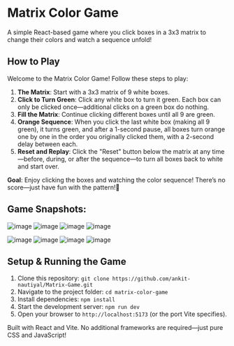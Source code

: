 # Matrix Color Game

A simple React-based game where you click boxes in a 3x3 matrix to change their colors and watch a sequence unfold!

## How to Play

Welcome to the Matrix Color Game! Follow these steps to play:

1. **The Matrix**: Start with a 3x3 matrix of 9 white boxes.
2. **Click to Turn Green**: Click any white box to turn it green. Each box can only be clicked once—additional clicks on a green box do nothing.
3. **Fill the Matrix**: Continue clicking different boxes until all 9 are green.
4. **Orange Sequence**: When you click the last white box (making all 9 green), it turns green, and after a 1-second pause, all boxes turn orange one by one in the order you originally clicked them, with a 2-second delay between each.
5. **Reset and Replay**: Click the "Reset" button below the matrix at any time—before, during, or after the sequence—to turn all boxes back to white and start over.

**Goal**: Enjoy clicking the boxes and watching the color sequence! There’s no score—just have fun with the pattern!🙂

## Game Snapshots:

![image](https://github.com/user-attachments/assets/f3579fe9-804e-42f7-a6fd-417f9aafd5ad)
![image](https://github.com/user-attachments/assets/65e18777-9638-4f6e-a730-24f7c91c2ab7)
![image](https://github.com/user-attachments/assets/588b806f-3f09-4c93-8544-f7c3ecbf1121)
![image](https://github.com/user-attachments/assets/d166f515-f9d2-44f6-aef1-d21027187e6b)



![image](https://github.com/user-attachments/assets/7ad2f003-c3aa-43a9-83e4-21dc670c922b)
![image](https://github.com/user-attachments/assets/68610984-951b-4a13-82c6-995985fe2dc5)
![image](https://github.com/user-attachments/assets/0b74a367-276a-477b-b5ae-fd90af87aa75)
![image](https://github.com/user-attachments/assets/a5cc4333-8247-42d1-a086-0663dca735d5)




## Setup & Running the Game

1. Clone this repository: `git clone https://github.com/ankit-nautiyal/Matrix-Game.git`
2. Navigate to the project folder: `cd matrix-color-game`
3. Install dependencies: `npm install`
4. Start the development server: `npm run dev`
5. Open your browser to `http://localhost:5173` (or the port Vite specifies).

Built with React and Vite. No additional frameworks are required—just pure CSS and JavaScript!
